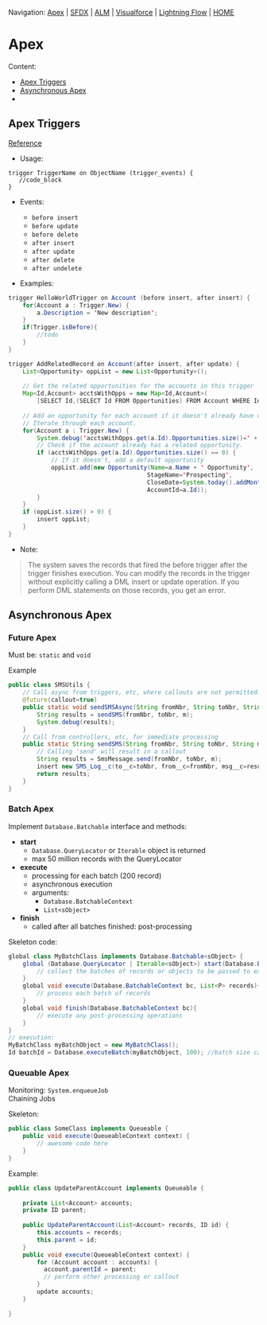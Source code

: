 Navigation: [Apex](Apex.md) | [SFDX](SFDX.md) | [ALM](ALM.md) | [Visualforce](Visualforce.md) | [Lightning Flow](Lightning_Flow.md) | [HOME](README.md)
# Apex

Content:
- [Apex Triggers](#triggers)
- [Asynchronous Apex](#async)
- 


## Apex Triggers <a name='triggers'></a>
[Reference](https://developer.salesforce.com/docs/atlas.en-us.220.0.apexcode.meta/apexcode/apex_triggers.htm)
- Usage:
```Apex
trigger TriggerName on ObjectName (trigger_events) {
   //code_block
}
```
- Events:
    - `before insert`
    - `before update`
    - `before delete`
    - `after insert`
    - `after update`
    - `after delete`
    - `after undelete`

- Examples:
```Java
trigger HelloWorldTrigger on Account (before insert, after insert) {
    for(Account a : Trigger.New) {
        a.Description = 'New description';
    }   
    if(Trigger.isBefore){
        //todo
    }
}
```

```Java
trigger AddRelatedRecord on Account(after insert, after update) {
    List<Opportunity> oppList = new List<Opportunity>();
    
    // Get the related opportunities for the accounts in this trigger
    Map<Id,Account> acctsWithOpps = new Map<Id,Account>(
        [SELECT Id,(SELECT Id FROM Opportunities) FROM Account WHERE Id IN :Trigger.New]);
    
    // Add an opportunity for each account if it doesn't already have one.
    // Iterate through each account.
    for(Account a : Trigger.New) {
        System.debug('acctsWithOpps.get(a.Id).Opportunities.size()=' + acctsWithOpps.get(a.Id).Opportunities.size());
        // Check if the account already has a related opportunity.
        if (acctsWithOpps.get(a.Id).Opportunities.size() == 0) {
            // If it doesn't, add a default opportunity
            oppList.add(new Opportunity(Name=a.Name + ' Opportunity',
                                       StageName='Prospecting',
                                       CloseDate=System.today().addMonths(1),
                                       AccountId=a.Id));
        }           
    }
    if (oppList.size() > 0) {
        insert oppList;
    }
}
```

- Note:
>The system saves the records that fired the before trigger after the trigger finishes execution. You can modify the records in the trigger without explicitly calling a DML insert or update operation. If you perform DML statements on those records, you get an error.


## Asynchronous Apex <a name='async'></a>
### Future Apex
Must be: `static` and `void`

Example
```Java
public class SMSUtils {
    // Call async from triggers, etc, where callouts are not permitted.
    @future(callout=true)
    public static void sendSMSAsync(String fromNbr, String toNbr, String m) {
        String results = sendSMS(fromNbr, toNbr, m);
        System.debug(results);
    }
    // Call from controllers, etc, for immediate processing
    public static String sendSMS(String fromNbr, String toNbr, String m) {
        // Calling 'send' will result in a callout
        String results = SmsMessage.send(fromNbr, toNbr, m);
        insert new SMS_Log__c(to__c=toNbr, from__c=fromNbr, msg__c=results);
        return results;
    }
}
```
### Batch Apex
Implement `Database.Batchable` interface and methods:
- **start**
    - `Database.QueryLocator` or `Iterable` object is returned
    - max 50 million records with the QueryLocator
- **execute**
    - processing for each batch (200 record)
    - asynchronous execution
    - arguments:
        - `Database.BatchableContext`
        - `List<sObject>`
- **finish**
    - called after all batches finished: post-processing

Skeleton code:
```Java
global class MyBatchClass implements Database.Batchable<sObject> {
    global (Database.QueryLocator | Iterable<sObject>) start(Database.BatchableContext bc) {
        // collect the batches of records or objects to be passed to execute
    }
    global void execute(Database.BatchableContext bc, List<P> records){
        // process each batch of records
    }    
    global void finish(Database.BatchableContext bc){
        // execute any post-processing operations
    }    
}
// execution:
MyBatchClass myBatchObject = new MyBatchClass(); 
Id batchId = Database.executeBatch(myBatchObject, 100); //batch size can be passed also
```


### Queuable Apex
Monitoring: `System.enqueueJob`<br>
Chaining Jobs

Skeleton:
```Java
public class SomeClass implements Queueable { 
    public void execute(QueueableContext context) {
        // awesome code here
    }
}
```
Example:
```Java
public class UpdateParentAccount implements Queueable {
    
    private List<Account> accounts;
    private ID parent;
    
    public UpdateParentAccount(List<Account> records, ID id) {
        this.accounts = records;
        this.parent = id;
    }
    public void execute(QueueableContext context) {
        for (Account account : accounts) {
          account.parentId = parent;
          // perform other processing or callout
        }
        update accounts;
    }
    
}


```
